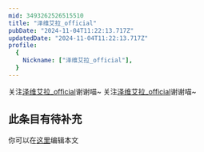 ```yaml
---
mid: 3493262526515510
title: "泽维艾拉_official"
pubDate: "2024-11-04T11:22:13.717Z"
updatedDate: "2024-11-04T11:22:13.717Z"
profile:
  {
    Nickname: ["泽维艾拉_official"],
  }
---
```


关注[泽维艾拉_official](https://space.bilibili.com/3493262526515510)谢谢喵~ 关注[泽维艾拉_official](https://space.bilibili.com/3493262526515510)谢谢喵~

## 此条目有待补充
你可以在[这里](https://github.com/Yuhanawa/VTuber.ICU/edit/master/src/content/v/泽维艾拉_official/index.md)编辑本文
